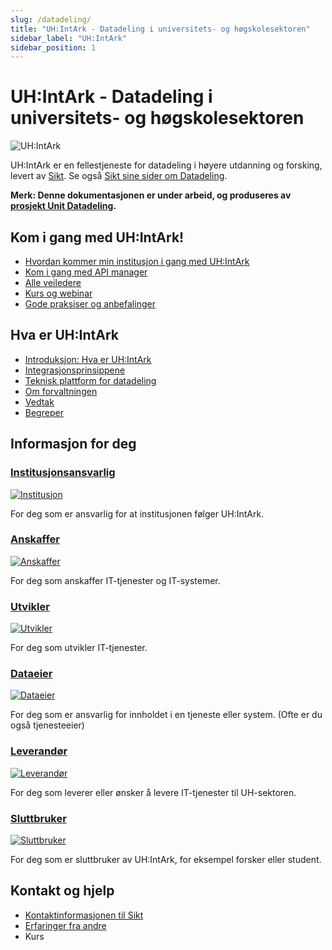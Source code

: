 ```yaml
---
slug: /datadeling/
title: "UH:IntArk - Datadeling i universitets- og høgskolesektoren"
sidebar_label: "UH:IntArk"
sidebar_position: 1
---
```


# UH:IntArk - Datadeling i universitets- og høgskolesektoren

![UH:IntArk](/datadeling/img/logo.png)

UH:IntArk er en fellestjeneste for datadeling i høyere utdanning og forsking,
levert av [Sikt](https://sikt.no/). Se også [Sikt sine sider om
Datadeling](https://www.uninett.no/Intark).

**Merk: Denne dokumentasjonen er under arbeid, og produseres av [prosjekt Unit
Datadeling](https://www.unit.no/prosjekter/datadeling-i-hoyere-utdanning-og-forskning).**

## Kom i gang med UH:IntArk!

* [Hvordan kommer min institusjon i gang med UH:IntArk](/docs/datadeling/veiledere/innforing)
* [Kom i gang med API manager](/docs/datadeling/teknisk-plattform/oversikt)
* [Alle veiledere](/docs/datadeling/veiledere)
* [Kurs og webinar](/docs/datadeling/kurs/)
* [Gode praksiser og anbefalinger](/docs/datadeling/god-praksis)

## Hva er UH:IntArk

* [Introduksjon: Hva er UH:IntArk](/docs/datadeling/hva-er/)
* [Integrasjonsprinsippene](/docs/datadeling/prinsippene)
* [Teknisk plattform for datadeling](/docs/datadeling/teknisk-plattform)
* [Om forvaltningen](/docs/datadeling/forvaltning)
* [Vedtak](/docs/datadeling/vedtak)
* [Begreper](/docs/datadeling/begreper)

## Informasjon for deg

### [Institusjonsansvarlig](/docs/datadeling/malgrupper/institusjonsansvarlig/)

[![Institusjon](/datadeling/img/illustrasjon-institusjonseier.png)](/docs/datadeling/malgrupper/institusjonsansvarlig/)

For deg som er ansvarlig for at institusjonen følger UH:IntArk.

### [Anskaffer](/docs/datadeling/malgrupper/anskaffer/)

[![Anskaffer](/datadeling/img/illustrasjon-anskaffer.png)](/docs/datadeling/malgrupper/anskaffer/)

For deg som anskaffer IT-tjenester og IT-systemer.

### [Utvikler](/docs/datadeling/malgrupper/utvikler/)

[![Utvikler](/datadeling/img/illustrasjon-utvikler.png)](/docs/datadeling/malgrupper/utvikler/)

For deg som utvikler IT-tjenester.

### [Dataeier](/docs/datadeling/malgrupper/dataeier/)

[![Dataeier](/datadeling/img/illustrasjon-dataeier.png)](/docs/datadeling/malgrupper/dataeier/)

For deg som er ansvarlig for innholdet i en tjeneste eller system. (Ofte er du også tjenesteeier)

### [Leverandør](/docs/datadeling/malgrupper/leverandor/)

[![Leverandør](/datadeling/img/illustrasjon-ekstern.png)](/docs/datadeling/malgrupper/leverandor/)

For deg som leverer eller ønsker å levere IT-tjenester til UH-sektoren.

### [Sluttbruker](/docs/datadeling/malgrupper/sluttbruker/)

[![Sluttbruker](/datadeling/img/illustrasjon-sluttbruker.png)](/docs/datadeling/malgrupper/sluttbruker/)

For deg som er sluttbruker av UH:IntArk, for eksempel forsker eller student.

## Kontakt og hjelp

* [Kontaktinformasjonen til Sikt](https://sikt.no/kontakt-oss)
* [Erfaringer fra andre](/docs/datadeling/erfaringer/)
* Kurs

